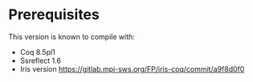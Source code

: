 # Prerequisites

This version is known to compile with:

 - Coq 8.5pl1
 - Ssreflect 1.6
 - Iris version https://gitlab.mpi-sws.org/FP/iris-coq/commit/a9f8d0f0
